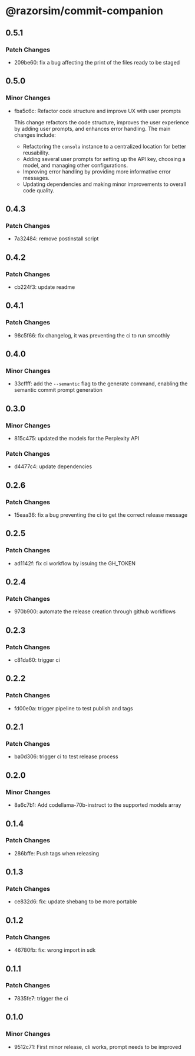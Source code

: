 # @razorsim/commit-companion

## 0.5.1

### Patch Changes

- 209be60: fix a bug affecting the print of the files ready to be staged

## 0.5.0

### Minor Changes

- fba5c6c: Refactor code structure and improve UX with user prompts

  This change refactors the code structure, improves the user experience by adding user prompts, and enhances error handling. The main changes include:

  - Refactoring the `consola` instance to a centralized location for better reusability.
  - Adding several user prompts for setting up the API key, choosing a model, and managing other configurations.
  - Improving error handling by providing more informative error messages.
  - Updating dependencies and making minor improvements to overall code quality.

## 0.4.3

### Patch Changes

- 7a32484: remove postinstall script

## 0.4.2

### Patch Changes

- cb224f3: update readme

## 0.4.1

### Patch Changes

- 98c5f66: fix changelog, it was preventing the ci to run smoothly

## 0.4.0

### Minor Changes

- 33cffff: add the `--semantic` flag to the generate command, enabling the semantic commit prompt generation

## 0.3.0

### Minor Changes

- 815c475: updated the models for the Perplexity API

### Patch Changes

- d4477c4: update dependencies

## 0.2.6

### Patch Changes

- 15eaa36: fix a bug preventing the ci to get the correct release message

## 0.2.5

### Patch Changes

- ad1142f: fix ci workflow by issuing the GH_TOKEN

## 0.2.4

### Patch Changes

- 970b900: automate the release creation through github workflows

## 0.2.3

### Patch Changes

- c81da60: trigger ci

## 0.2.2

### Patch Changes

- fd00e0a: trigger pipeline to test publish and tags

## 0.2.1

### Patch Changes

- ba0d306: trigger ci to test release process

## 0.2.0

### Minor Changes

- 8a6c7b1: Add codellama-70b-instruct to the supported models array

## 0.1.4

### Patch Changes

- 286bffe: Push tags when releasing

## 0.1.3

### Patch Changes

- ce832d6: fix: update shebang to be more portable

## 0.1.2

### Patch Changes

- 46780fb: fix: wrong import in sdk

## 0.1.1

### Patch Changes

- 7835fe7: trigger the ci

## 0.1.0

### Minor Changes

- 9512c71: First minor release, cli works, prompt needs to be improved
